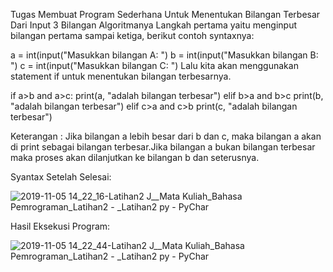Tugas Membuat Program Sederhana Untuk Menentukan Bilangan Terbesar Dari Input 3 Bilangan
Algoritmanya
Langkah pertama yaitu menginput bilangan pertama sampai ketiga, berikut contoh syntaxnya:

a = int(input("Masukkan bilangan A: ")
b = int(input("Masukkan bilangan B: ")
c = int(input("Masukkan bilangan C: ")
Lalu kita akan menggunakan statement if untuk menentukan bilangan terbesarnya.

if a>b and a>c:
print(a, "adalah bilangan terbesar")
elif b>a and b>c
print(b, "adalah bilangan terbesar")
elif c>a and c>b
print(c, "adalah bilangan terbesar")

Keterangan : Jika bilangan a lebih besar dari b dan c, maka bilangan a akan di print sebagai bilangan terbesar.Jika
bilangan a bukan bilangan terbesar maka proses akan dilanjutkan ke bilangan b dan seterusnya.

Syantax Setelah Selesai:

![2019-11-05 14_22_16-Latihan2  J__Mata Kuliah_Bahasa Pemrograman_Latihan2  -  _Latihan2 py - PyChar](https://user-images.githubusercontent.com/56252129/68188028-cc79d280-ffda-11e9-922c-bf89a9127437.png)

Hasil Eksekusi Program:

![2019-11-05 14_22_44-Latihan2  J__Mata Kuliah_Bahasa Pemrograman_Latihan2  -  _Latihan2 py - PyChar](https://user-images.githubusercontent.com/56252129/68188269-5a55bd80-ffdb-11e9-8e75-806328f38254.png)

